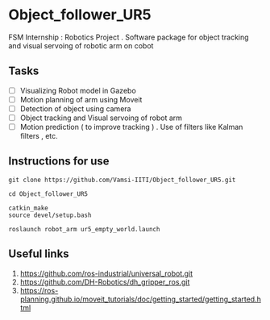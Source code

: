 # Object_follower_UR5
FSM Internship : Robotics Project . Software package for object tracking and visual servoing of robotic arm on cobot

## Tasks
- [ ] Visualizing Robot model in Gazebo
- [ ] Motion planning of arm using Moveit
- [ ] Detection of object using camera
- [ ] Object tracking and Visual servoing of robot arm
- [ ] Motion prediction ( to improve tracking ) . Use of filters like Kalman filters , etc.

## Instructions for use
```
git clone https://github.com/Vamsi-IITI/Object_follower_UR5.git
```
```
cd Object_follower_UR5
```
```
catkin_make
source devel/setup.bash
```
```
roslaunch robot_arm ur5_empty_world.launch
```
## Useful links
1. https://github.com/ros-industrial/universal_robot.git
2. https://github.com/DH-Robotics/dh_gripper_ros.git
3. https://ros-planning.github.io/moveit_tutorials/doc/getting_started/getting_started.html
